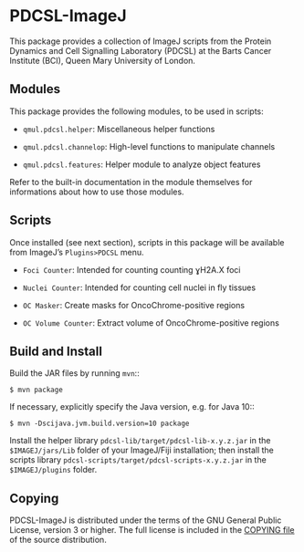 PDCSL-ImageJ
============

This package provides a collection of ImageJ scripts from the Protein
Dynamics and Cell Signalling Laboratory (PDCSL) at the Barts Cancer
Institute (BCI), Queen Mary University of London.


Modules
-------

This package provides the following modules, to be used in scripts:

* `qmul.pdcsl.helper`: Miscellaneous helper functions

* `qmul.pdcsl.channelop`: High-level functions to manipulate channels

* `qmul.pdcsl.features`: Helper module to analyze object features

Refer to the built-in documentation in the module themselves for
informations about how to use those modules.


Scripts
-------

Once installed (see next section), scripts in this package will be
available from ImageJ’s `Plugins>PDCSL` menu.

* `Foci Counter`: Intended for counting counting ɣH2A.X foci

* `Nuclei Counter`: Intended for counting cell nuclei in fly tissues

* `OC Masker`: Create masks for OncoChrome-positive regions

* `OC Volume Counter`: Extract volume of OncoChrome-positive regions


Build and Install
-----------------

Build the JAR files by running `mvn`::

```
$ mvn package
```

If necessary, explicitly specify the Java version, e.g. for Java 10::

```
$ mvn -Dscijava.jvm.build.version=10 package
```

Install the helper library `pdcsl-lib/target/pdcsl-lib-x.y.z.jar` in the
`$IMAGEJ/jars/Lib` folder of your ImageJ/Fiji installation; then install
the scripts library `pdcsl-scripts/target/pdcsl-scripts-x.y.z.jar` in
the `$IMAGEJ/plugins` folder.


Copying
-------

PDCSL-ImageJ is distributed under the terms of the GNU General Public
License, version 3 or higher. The full license is included in the
[COPYING file](COPYING) of the source distribution.
